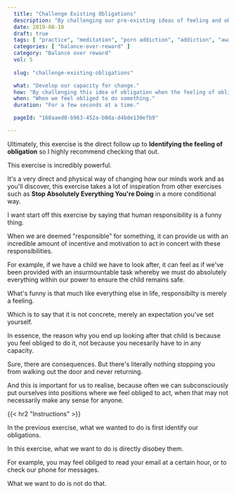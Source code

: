 ```yaml
---
  title: "Challenge Existing Obligations"
  description: "By challenging our pre-existing ideas of feeling and obligation we can learn to develop control over how we react and respond in life."
  date: 2019-08-10
  draft: true
  tags: [ "practice", "meditation", "porn addiction", "addiction", "awareness", "awareness exercises", "perspective", "nofap", "neverfap", "neverfap deluxe" ]
  categories: [ "balance-over-reward" ]
  category: "Balance over reward"
  vol: 5
  
  slug: "challenge-existing-obligations"

  what: "Develop our capacity for change."
  how: "By challenging this idea of obligation when the feeling of obligation arises."
  when: "When we feel obliged to do something."
  duration: "For a few seconds at a time."

  pageId: "168aaed0-b963-452a-b0da-d4bde130efb9"

---
```


Ultimately, this exercise is the direct follow up to **Identifying the feeling of obligation** so I highly recommend checking that out.

This exercise is incredibly powerful.

It's a very direct and physical way of changing how our minds work and as you'll discover, this exercise takes a lot of inspiration from other exercises such as **Stop Absolutely Everything You're Doing** in a more conditional way.

I want start off this exercise by saying that human responsibility is a funny thing.

When we are deemed "responsible" for something, it can provide us with an incredible amount of incentive and motivation to act in concert with these responsibilities.

For example, if we have a child we have to look after, it can feel as if we've been provided with an insurmountable task whereby we must do absolutely everything within our power to ensure the child remains safe.

What's funny is that much like everything else in life, responsibilty is merely a feeling.

Which is to say that it is not concrete, merely an expectation you've set yourself.

In essence, the reason why you end up looking after that child is because you feel obliged to do it, not because you necesarily have to in any capacity.

Sure, there are consequences. But there's literally nothing stopping you from walking out the door and never returning.

And this is important for us to realise, because often we can subconsciously put ourselves into positions where we feel obliged to act, when that may not necessarily make any sense for anyone.


{{< hr2 "Instructions" >}}


In the previous exercise, what we wanted to do is first identify our obligations.

In this exercise, what we want to do is directly disobey them.

For example, you may feel obliged to read your email at a certain hour, or to check our phone for messages.

What we want to do is not do that.




<!--
{{< hr2 "Additional Resources" >}}  -->

<!-- maybe link to other  -->

